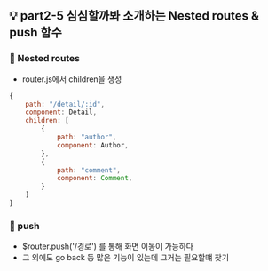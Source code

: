 ## 💡 part2-5 심심할까봐 소개하는 Nested routes & push 함수

### 🔹 Nested routes

- router.js에서 children을 생성

```javascript
{
    path: "/detail/:id",
    component: Detail,
    children: [
        {
            path: "author",
            component: Author,
        },
        {
            path: "comment",
            component: Comment,
        }
    ]
}
```

### 🔹 push

- $router.push('/경로') 를 통해 화면 이동이 가능하다
- 그 외에도 go back 등 많은 기능이 있는데 그거는 필요할떄 찾기
